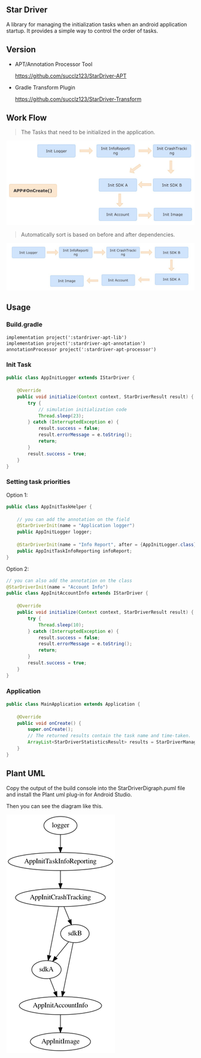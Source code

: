 ## Star Driver

A library for managing the initialization tasks when an android application startup. It provides a simple way to control the order of tasks.

## Version

- APT/Annotation Processor Tool

    https://github.com/succlz123/StarDriver-APT

- Gradle Transform Plugin

    https://github.com/succlz123/StarDriver-Transform

## Work Flow

> The Tasks that need to be initialized in the application.

![1](images/1.jpg)

> Automatically sort is based on before and after dependencies.

![2](images/2.jpg)

## Usage

### Build.gradle

~~~
implementation project(':stardriver-apt-lib')
implementation project(':stardriver-apt-annotation')
annotationProcessor project(':stardriver-apt-processor')
~~~

### Init Task

~~~java
public class AppInitLogger extends IStarDriver {

    @Override
    public void initialize(Context context, StarDriverResult result) {
        try {
          	// simulation initialization code
            Thread.sleep(23);
        } catch (InterruptedException e) {
            result.success = false;
            result.errorMessage = e.toString();
            return;
        }
        result.success = true;
    }
}
~~~

### Setting task priorities

Option 1:

~~~java
public class AppInitTaskHelper {

    // you can add the annotation on the field
    @StarDriverInit(name = "Application logger")
    public AppInitLogger logger;

    @StarDriverInit(name = "Info Report", after = {AppInitLogger.class})
    public AppInitTaskInfoReporting infoReport;
}
~~~

Option 2:

~~~java
// you can also add the annotation on the class
@StarDriverInit(name = "Account Info")
public class AppInitAccountInfo extends IStarDriver {

    @Override
    public void initialize(Context context, StarDriverResult result) {
        try {
            Thread.sleep(10);
        } catch (InterruptedException e) {
            result.success = false;
            result.errorMessage = e.toString();
            return;
        }
        result.success = true;
    }
}
~~~

### Application

~~~java
public class MainApplication extends Application {

    @Override
    public void onCreate() {
        super.onCreate();
      	// The returned results contain the task name and time-taken.
        ArrayList<StarDriverStatisticsResult> results = StarDriverManager.inject(this);
    }
}
~~~

## Plant UML

Copy the output of the build console into the StarDriverDigraph.puml file and install the Plant uml plug-in for Android Studio.

Then you can see the diagram like this.

![1](images/StarDriverDigraph.png)
